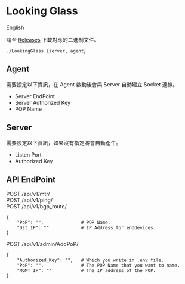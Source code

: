 # Looking Glass

[English](README.md)

請至 [Releases](https://github.com/steveyiyo/LookingGlass/releases) 下載對應的二進制文件。

```
./LookingGlass {server, agent}
```

## Agent

需要設定以下資訊，在 Agent 啟動後會與 Server 自動建立 Socket 連線。
- Server EndPoint
- Server Authorized Key
- POP Name

## Server

需要設定以下資訊，如果沒有指定將會自動產生。
- Listen Port
- Authorized Key

## API EndPoint

POST    /api/v1/mtr/  
POST    /api/v1/ping/  
POST	/api/v1/bgp_route/  

```
{
    "PoP": "",              # POP Name.
    "Dst_IP": ""            # IP Address for enddevices.
}
```

POST /api/v1/admin/AddPoP/

```
{
    "Authorized_Key": "",   # Which you write in .env file.
    "PoP": "",              # The POP Name that you want to name.
    "MGMT_IP": ""           # The IP address of the POP.
}
```